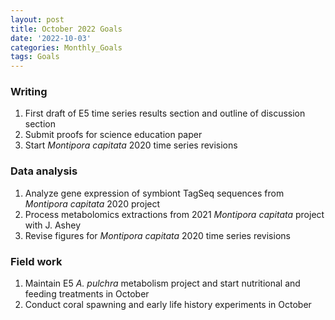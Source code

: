 ```yaml
---
layout: post
title: October 2022 Goals
date: '2022-10-03'
categories: Monthly_Goals
tags: Goals
---
```

### Writing   
1. First draft of E5 time series results section and outline of discussion section         
2. Submit proofs for science education paper  
3. Start *Montipora capitata* 2020 time series revisions

### Data analysis       
1. Analyze gene expression of symbiont TagSeq sequences from *Montipora capitata* 2020 project        
2. Process metabolomics extractions from 2021 *Montipora capitata* project with J. Ashey  
3. Revise figures for *Montipora capitata* 2020 time series revisions  

### Field work
1. Maintain E5 *A. pulchra* metabolism project and start nutritional and feeding treatments in October  
2. Conduct coral spawning and early life history experiments in October       


